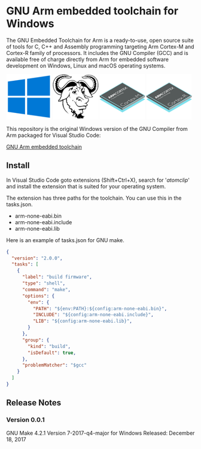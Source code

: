 # GNU Arm embedded toolchain for Windows 

The GNU Embedded Toolchain for Arm is a ready-to-use, open source suite of tools
for C, C++ and Assembly programming targeting Arm Cortex-M and Cortex-R family 
of processors. It includes the GNU Compiler (GCC) and is available free of 
charge directly from Arm for embedded software development on Windows, Linux and
macOS operating systems.

<div>
<img src="https://raw.githubusercontent.com/atomclip/windows-arm-none-eabi/master/images/Windows10.png" alt="Windows10" width="24%">
<img src="https://raw.githubusercontent.com/atomclip/windows-arm-none-eabi/master/images/GNU.png" alt="GNU" width="24%">
<img src="https://raw.githubusercontent.com/atomclip/windows-arm-none-eabi/master/images/Cortex-M.png" alt="Cortex-M" width="24%">
<img src="https://raw.githubusercontent.com/atomclip/windows-arm-none-eabi/master/images/Cortex-R.png" alt="Cortex-R" width="24%">
</div>

This repository is the original Windows version of the GNU Compiler from Arm 
packaged for Visual Studio Code:

[GNU Arm embedded toolchain](https://developer.arm.com/open-source/gnu-toolchain/gnu-rm/downloads)

## Install
In Visual Studio Code goto extensions (Shift+Ctrl+X), search for '*atomclip*' 
and install the extension that is suited for your operating system. 

The extension has three paths for the toolchain. You can use this in the 
tasks.json.

- arm-none-eabi.bin
- arm-none-eabi.include
- arm-none-eabi.lib

Here is an example of tasks.json for GNU make. 
```json
{
  "version": "2.0.0",
  "tasks": [
    {
      "label": "build firmware",
      "type": "shell",
      "command": "make",
      "options": {
        "env": {
          "PATH": "${env:PATH}:${config:arm-none-eabi.bin}",
          "INCLUDE": "${config:arm-none-eabi.include}",
          "LIB": "${config:arm-none-eabi.lib}",
        }
      },
      "group": {
        "kind": "build",
        "isDefault": true,
      },
      "problemMatcher": "$gcc"
    }
  ]
}
```

## Release Notes

### Version 0.0.1
GNU Make 4.2.1
Version 7-2017-q4-major for Windows 
Released: December 18, 2017